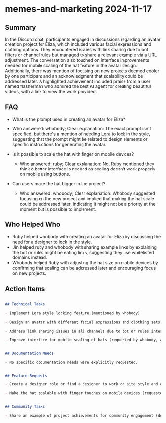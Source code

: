 # memes-and-marketing 2024-11-17

## Summary
 In the Discord chat, participants engaged in discussions regarding an avatar creation project for Eliza, which included various facial expressions and clothing options. They encountered issues with link sharing due to bot filters or channel rules but managed to share a relevant example via a URL adjustment. The conversation also touched on interface improvements needed for mobile scaling of the hat feature in the avatar design. Additionally, there was mention of focusing on new projects deemed cooler by one participant and an acknowledgment that scalability could be addressed later. A highlighted achievement included praise from a user named flasherman who admired the best AI agent for creating beautiful videos, with a link to view the work provided.

## FAQ
 - What is the prompt used in creating an avatar for Eliza?
  - Who answered: whobody; Clear explanation: The exact prompt isn't specified, but there's a mention of needing Lora to lock in the style, suggesting that the prompt might be related to design elements or specific instructions for generating the avatar.

- Is it possible to scale the hat with finger on mobile devices?
  - Who answered: ruby; Clear explanation: No, Ruby mentioned they think a better interface is needed as scaling doesn't work properly on mobile using buttons.

- Can users make the hat bigger in the project?
  - Who answered: whobody; Clear explanation: Whobody suggested focusing on the new project and implied that making the hat scale could be addressed later, indicating it might not be a priority at the moment but is possible to implement.

## Who Helped Who
 - Ruby helped whobody with creating an avatar for Eliza by discussing the need for a designer to lock in the style.
- Jin helped ruby and whobody with sharing example links by explaining the bot or rules might be eating links, suggesting they use whitelisted domains instead.
- Whobody helped Ruby with adjusting the hat size on mobile devices by confirming that scaling can be addressed later and encouraging focus on new projects.

## Action Items
 ```markdown

## Technical Tasks

- Implement Lora style locking feature (mentioned by whobody)

- Design an avatar with different facial expressions and clothing sets (initiated by ruby, confirmed by whobody)

- Address link sharing issues in all channels due to bot or rules interference (identified by whobody)

- Improve interface for mobile scaling of hats (requested by whobody, acknowledged by ruby)


## Documentation Needs

- No specific documentation needs were explicitly requested.


## Feature Requests

- Create a designer role or find a designer to work on site style and avatar design (whobody suggested, ruby agreed)

- Make the hat scalable with finger touches on mobile devices (requested by whobody)


## Community Tasks

- Share an example of project achievements for community engagement (done by ruby in response to whobody's confusion about link sharing)

```


